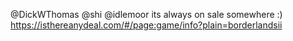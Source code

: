 @DickWThomas @shi @idlemoor its always on sale somewhere :) https://isthereanydeal.com/#/page:game/info?plain=borderlandsii